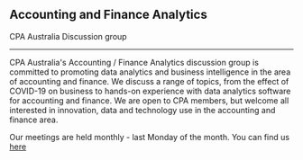 ## Accounting and Finance Analytics

CPA Australia Discussion group

*************************************

CPA Australia's Accounting / Finance Analytics discussion group is committed to promoting data analytics and business intelligence in the area of accounting and finance. We discuss a range of topics, from the effect of COVID-19 on business to hands-on experience with data analytics software for accounting and finance. We are open to CPA members, but welcome all interested in innovation, data and technology use in the accounting and finance area.

Our meetings are held monthly - last Monday of the month. You can find us [here](https://www.cpaaustralia.com.au/member-services/discussion-groups/victoria#GENERAL) 

